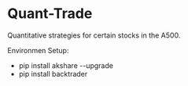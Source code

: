 # Quant-Trade
Quantitative strategies for certain stocks in the A500.

Environmen Setup:
* pip install akshare --upgrade
* pip install backtrader
